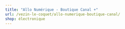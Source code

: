 ```yaml
---
title: "Allo Numérique - Boutique Canal +"
url: /vezin-le-coquet/allo-numerique-boutique-canal/
shop: électronique
---
```

